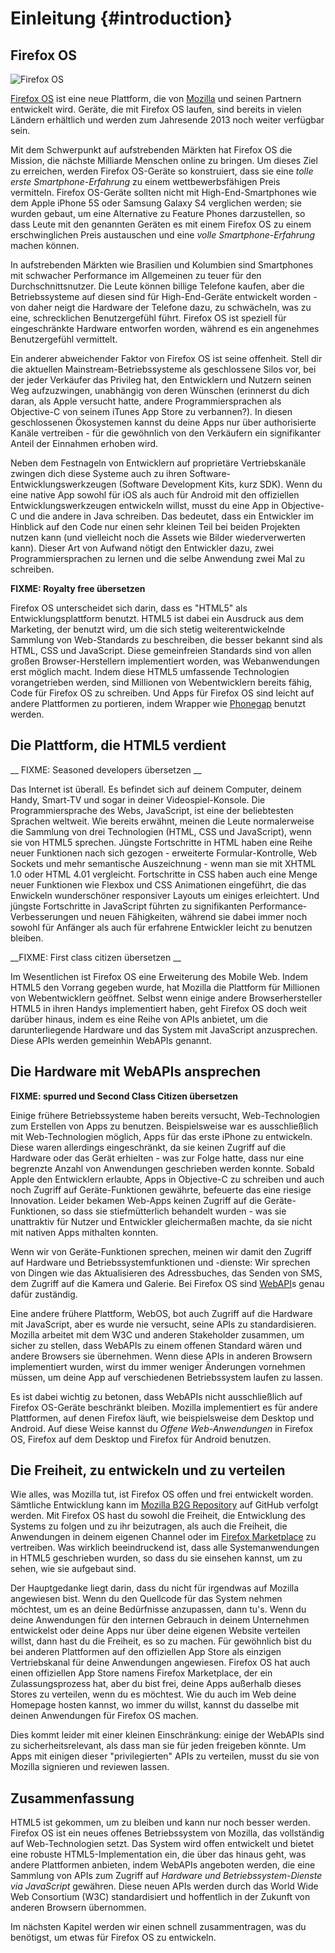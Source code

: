 # Einleitung {#introduction}

## Firefox OS

![Firefox OS](images/originals/firefox_os_simulator.png)

[Firefox OS](http://www.mozilla.org/firefox/os/) ist eine neue Plattform, die von [Mozilla](http://mozilla.org) und seinen Partnern entwickelt wird. Geräte, die mit Firefox OS laufen, sind bereits in vielen Ländern erhältlich und werden zum Jahresende 2013 noch weiter verfügbar sein.

Mit dem Schwerpunkt auf aufstrebenden Märkten hat Firefox OS die Mission, die nächste Milliarde Menschen online zu bringen. Um dieses Ziel zu erreichen, werden Firefox OS-Geräte so konstruiert, dass sie eine *tolle erste Smartphone-Erfahrung* zu einem wettbewerbsfähigen Preis vermitteln. Firefox OS-Geräte sollten nicht mit High-End-Smartphones wie dem Apple iPhone 5S oder Samsung Galaxy S4 verglichen werden; sie wurden gebaut, um eine Alternative zu Feature Phones darzustellen, so dass Leute mit den genannten Geräten es mit einem Firefox OS zu einem erschwinglichen Preis austauschen und eine *volle Smartphone-Erfahrung* machen können.

In aufstrebenden Märkten wie Brasilien und Kolumbien sind Smartphones mit schwacher Performance im Allgemeinen zu teuer für den Durchschnittsnutzer. Die Leute können billige Telefone kaufen, aber die Betriebssysteme auf diesen sind für High-End-Geräte entwickelt worden - von daher neigt die Hardware der Telefone dazu, zu schwächeln, was zu eine, schrecklichen Benutzergefühl führt. Firefox OS ist speziell für eingeschränkte Hardware entworfen worden, während es ein angenehmes Benutzergefühl vermittelt.

Ein anderer abweichender Faktor von Firefox OS ist seine offenheit. Stell dir die aktuellen Mainstream-Betriebssysteme als geschlossene Silos vor, bei der jeder Verkäufer das Privileg hat, den Entwicklern und Nutzern seinen Weg aufzuzwingen, unabhängig von deren Wünschen (erinnerst du dich daran, als Apple versucht hatte, andere Programmiersprachen als Objective-C von seinem iTunes App Store zu verbannen?). In diesen geschlossenen Ökosystemen kannst du deine Apps nur über authorisierte Kanäle vertreiben - für die gewöhnlich von den Verkäufern ein signifikanter Anteil der Einnahmen erhoben wird.

Neben dem Festnageln von Entwicklern auf proprietäre Vertriebskanäle zwingen dich diese Systeme auch zu ihren Software-Entwicklungswerkzeugen (Software Development Kits, kurz SDK). Wenn du eine native App sowohl für iOS als auch für Android mit den offiziellen Entwicklungswerkzeugen entwickeln willst, musst du eine App in Objective-C und die andere in Java schreiben. Das bedeutet, dass ein Entwickler im Hinblick auf den Code nur einen sehr kleinen Teil bei beiden Projekten nutzen kann (und vielleicht noch die Assets wie Bilder wiederverwerten kann). Dieser Art von Aufwand nötigt den Entwickler dazu, zwei Programmiersprachen zu lernen und die selbe Anwendung zwei Mal zu schreiben.

__FIXME: Royalty free übersetzen__

Firefox OS unterscheidet sich darin, dass es "HTML5" als Entwicklungsplattform benutzt. HTML5 ist dabei ein Ausdruck aus dem Marketing, der benutzt wird, um die sich stetig weiterentwickelnde Sammlung von Web-Standards zu beschreiben, die besser bekannt sind als HTML, CSS und JavaScript. Diese gemeinfreien Standards sind von allen großen Browser-Herstellern implementiert worden, was Webanwendungen erst möglich macht. Indem diese HTML5 umfassende Technologien vorangetrieben werden, sind Millionen von Webentwicklern bereits fähig, Code für Firefox OS zu schreiben. Und Apps für Firefox OS sind leicht auf andere Plattformen zu portieren, indem Wrapper wie [Phonegap](http://phonegap.com) benutzt werden.

## Die Plattform, die HTML5 verdient

__ FIXME: Seasoned developers übersetzen __

Das Internet ist überall. Es befindet sich auf deinem Computer, deinem Handy, Smart-TV und sogar in deiner Videospiel-Konsole. Die Programmiersprache des Webs, JavaScript, ist eine der beliebtesten Sprachen weltweit. Wie bereits erwähnt, meinen die Leute normalerweise die Sammlung von drei Technologien (HTML, CSS und JavaScript), wenn sie von HTML5 sprechen. Jüngste Fortschritte in HTML haben eine Reihe neuer Funktionen nach sich gezogen - erweiterte Formular-Kontrolle, Web Sockets und mehr semantische Auszeichnung - wenn man sie mit XHTML 1.0 oder HTML 4.01 vergleicht. Fortschritte in CSS haben auch eine Menge neuer Funktionen wie Flexbox und CSS Animationen eingeführt, die das Enwickeln wunderschöner responsiver Layouts um einiges erleichtert. Und jüngste Fortschritte in JavaScript führten zu signifikanten Performance-Verbesserungen und neuen Fähigkeiten, während sie dabei immer noch sowohl für Anfänger als auch für erfahrene Entwickler leicht zu benutzen bleiben.

__FIXME: First class citizen übersetzen __

Im Wesentlichen ist Firefox OS eine Erweiterung des Mobile Web. Indem HTML5 den Vorrang gegeben wurde, hat Mozilla die Plattform für Millionen von Webentwicklern geöffnet. Selbst wenn einige andere Browserhersteller HTML5 in ihren Handys implementiert haben, geht Firefox OS doch weit darüber hinaus, indem es eine Reihe von APIs anbietet, um die darunterliegende Hardware und das System mit JavaScript anzusprechen. Diese APIs werden gemeinhin WebAPIs genannt.

## Die Hardware mit WebAPIs ansprechen

__FIXME: spurred und Second Class Citizen übersetzen__

Einige frühere Betriebssysteme haben bereits versucht, Web-Technologien zum Erstellen von Apps zu benutzen. Beispielsweise war es ausschließlich mit Web-Technologien möglich, Apps für das erste iPhone zu entwickeln. Diese waren allerdings eingeschränkt, da sie keinen Zugriff auf die Hardware oder das Gerät erhielten - was zur Folge hatte, dass nur eine begrenzte Anzahl von Anwendungen geschrieben werden konnte. Sobald Apple den Entwicklern erlaubte, Apps in Objective-C zu schreiben und auch noch Zugriff auf Geräte-Funktionen gewährte, befeuerte das eine riesige Innovation. Leider bekamen Web-Apps keinen Zugriff auf die Geräte-Funktionen, so dass sie stiefmütterlich behandelt wurden - was sie unattraktiv für Nutzer und Entwickler gleichermaßen machte, da sie nicht mit nativen Apps mithalten konnten.

Wenn wir von Geräte-Funktionen sprechen, meinen wir damit den Zugriff auf Hardware und Betriebssystemfunktionen und -dienste: Wir sprechen von Dingen wie das Aktualisieren des Adressbuches, das Senden von SMS, dem Zugriff auf die Kamera und Galerie. Bei Firefox OS sind [WebAPI](https://wiki.mozilla.org/WebAPI)s genau dafür zuständig.

Eine andere frühere Plattform, WebOS, bot auch Zugriff auf die Hardware mit JavaScript, aber es wurde nie versucht, seine APIs zu standardisieren. Mozilla arbeitet mit dem W3C und anderen Stakeholder zusammen, um sicher zu stellen, dass WebAPIs zu einem offenen Standard wären und andere Browsers sie übernehmen. Wenn diese APIs in anderen Browsern implementiert wurden, wirst du immer weniger Änderungen vornehmen müssen, um deine App auf verschiedenen Betriebssystem laufen zu lassen.

Es ist dabei wichtig zu betonen, dass WebAPIs nicht ausschließlich auf Firefox OS-Geräte beschränkt bleiben. Mozilla implementiert es für andere Plattformen, auf denen Firefox läuft, wie beispielsweise dem Desktop und Android. Auf diese Weise kannst du *Offene Web-Anwendungen* in Firefox OS, Firefox auf dem Desktop und Firefox für Android benutzen.

## Die Freiheit, zu entwickeln und zu verteilen

Wie alles, was Mozilla tut, ist Firefox OS offen und frei entwickelt worden. Sämtliche Entwicklung kann im [Mozilla B2G Repository](https://github.com/mozilla-b2g/B2G) auf GitHub verfolgt werden. Mit Firefox OS hast du sowohl die Freiheit, die Entwicklung des Systems zu folgen und zu ihr beizutragen, als auch die Freiheit, die Anwendungen in deinem eigenen Channel oder im [Firefox Marketplace](https://marketplace.firefox.com/) zu vertreiben. Was wirklich beeindruckend ist, dass alle Systemanwendungen in HTML5 geschrieben wurden, so dass du sie einsehen kannst, um zu sehen, wie sie aufgebaut sind.

Der Hauptgedanke liegt darin, dass du nicht für irgendwas auf Mozilla angewiesen bist. Wenn du den Quellcode für das System nehmen möchtest, um es an deine Bedürfnisse anzupassen, dann tu's. Wenn du deine Anwendungen für den internen Gebrauch in deinem Unternehmen entwickelst oder deine Apps nur über deine eigenen Website verteilen willst, dann hast du die Freiheit, es so zu machen. Für gewöhnlich bist du bei anderen Plattformen auf den offiziellen App Store als einzigen Vertriebskanal für deine Anwendungen angewiesen. Firefox OS hat auch einen offiziellen App Store namens Firefox Marketplace, der ein Zulassungsprozess hat, aber du bist frei, deine Apps außerhalb dieses Stores zu verteilen, wenn du es möchtest. Wie du auch im Web deine Homepage hosten kannst, wo immer du willst, kannst du dasselbe mit deinen Anwendungen für Firefox OS machen.

Dies kommt leider mit einer kleinen Einschränkung: einige der WebAPIs sind zu sicherheitsrelevant, als dass man sie für jeden freigeben könnte. Um Apps mit einigen dieser "privilegierten" APIs zu verteilen, musst du sie von Mozilla signieren und reviewen lassen.

## Zusammenfassung

HTML5 ist gekommen, um zu bleiben und kann nur noch besser werden. Firefox OS ist ein neues offenes Betriebssystem von Mozilla, das vollständig auf Web-Technologien setzt. Das System wird offen entwickelt und bietet eine robuste HTML5-Implementation ein, die über das hinaus geht, was andere Plattformen anbieten, indem WebAPIs angeboten werden, die eine Sammlung von APIs zum Zugriff auf *Hardware und Betriebssystem-Dienste via JavaScript* gewähren. Diese neuen APIs werden durch das World Wide Web Consortium (W3C) standardisiert und hoffentlich in der Zukunft von anderen Browsern übernommen.

Im nächsten Kapitel werden wir einen schnell zusammentragen, was du benötigst, um etwas für Firefox OS zu entwickeln.
